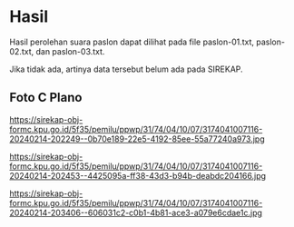 # Hasil

Hasil perolehan suara paslon dapat dilihat pada file paslon-01.txt, paslon-02.txt, dan paslon-03.txt.

Jika tidak ada, artinya data tersebut belum ada pada SIREKAP.

## Foto C Plano

https://sirekap-obj-formc.kpu.go.id/5f35/pemilu/ppwp/31/74/04/10/07/3174041007116-20240214-202249--0b70e189-22e5-4192-85ee-55a77240a973.jpg

https://sirekap-obj-formc.kpu.go.id/5f35/pemilu/ppwp/31/74/04/10/07/3174041007116-20240214-202453--4425095a-ff38-43d3-b94b-deabdc204166.jpg

https://sirekap-obj-formc.kpu.go.id/5f35/pemilu/ppwp/31/74/04/10/07/3174041007116-20240214-203406--606031c2-c0b1-4b81-ace3-a079e6cdae1c.jpg
